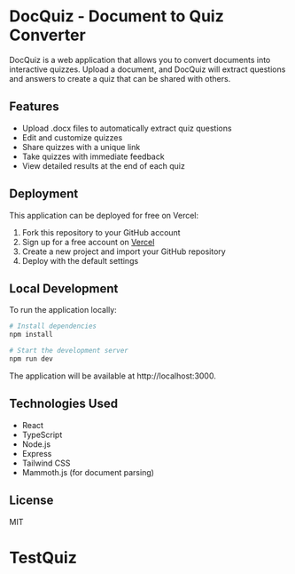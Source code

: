 # DocQuiz - Document to Quiz Converter

DocQuiz is a web application that allows you to convert documents into interactive quizzes. Upload a document, and DocQuiz will extract questions and answers to create a quiz that can be shared with others.

## Features

- Upload .docx files to automatically extract quiz questions
- Edit and customize quizzes
- Share quizzes with a unique link
- Take quizzes with immediate feedback
- View detailed results at the end of each quiz

## Deployment

This application can be deployed for free on Vercel:

1. Fork this repository to your GitHub account
2. Sign up for a free account on [Vercel](https://vercel.com)
3. Create a new project and import your GitHub repository
4. Deploy with the default settings

## Local Development

To run the application locally:

```bash
# Install dependencies
npm install

# Start the development server
npm run dev
```

The application will be available at http://localhost:3000.

## Technologies Used

- React
- TypeScript
- Node.js
- Express
- Tailwind CSS
- Mammoth.js (for document parsing)

## License

MIT
# TestQuiz

